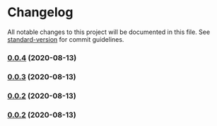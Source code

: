 # Changelog

All notable changes to this project will be documented in this file. See [standard-version](https://github.com/conventional-changelog/standard-version) for commit guidelines.

### [0.0.4](https://github.com/9trocode/Onepipe-api/compare/v0.0.3...v0.0.4) (2020-08-13)

### [0.0.3](https://github.com/9trocode/Onepipe-api/compare/v0.0.14...v0.0.3) (2020-08-13)

### [0.0.2](https://github.com/9trocode/Onepipe-api/compare/v0.7.0...v0.0.2) (2020-08-13)

### [0.0.2](https://github.com/9trocode/Onepipe-api/compare/v0.4.0...v0.0.2) (2020-08-13)
